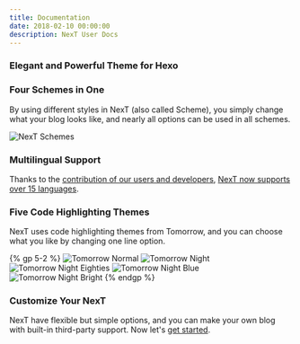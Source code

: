 ```yaml
---
title: Documentation
date: 2018-02-10 00:00:00
description: NexT User Docs
---
```


### Elegant and Powerful Theme for Hexo

### Four Schemes in One

By using different styles in NexT (also called Scheme), you simply change what your blog looks like, and nearly all options can be used in all schemes.

![NexT Schemes](https://user-images.githubusercontent.com/16272760/63487983-da41b080-c4df-11e9-951c-64883a8a5e9b.png)

### Multilingual Support

Thanks to the [contribution of our users and developers](https://github.com/theme-next/hexo-theme-next/pulls?&q=is%3Apr+label%3Ai18n), [NexT now supports over 15 languages](/docs/getting-started/#Choosing-Language).

### Five Code Highlighting Themes

NexT uses code highlighting themes from Tomorrow, and you can choose what you like by changing one line option.

{% gp 5-2 %}
![Tomorrow Normal](/images/docs/tomorrow.png)
![Tomorrow Night](/images/docs/tomorrow-night.png)
![Tomorrow Night Eighties](/images/docs/tomorrow-night-eighties.png)
![Tomorrow Night Blue](/images/docs/tomorrow-night-blue.png)
![Tomorrow Night Bright](/images/docs/tomorrow-night-bright.png)
{% endgp %}

### Customize Your NexT

NexT have flexible but simple options, and you can make your own blog with built-in third-party support. Now let's [get started](/docs/getting-started/).
